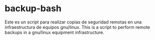 # backup-bash

Este es un script para realizar copias de seguridad remotas en una infraestructura de equipos gnu/linux.
This is a script to perform remote backups in a gnu/linux equipment infrastructure.